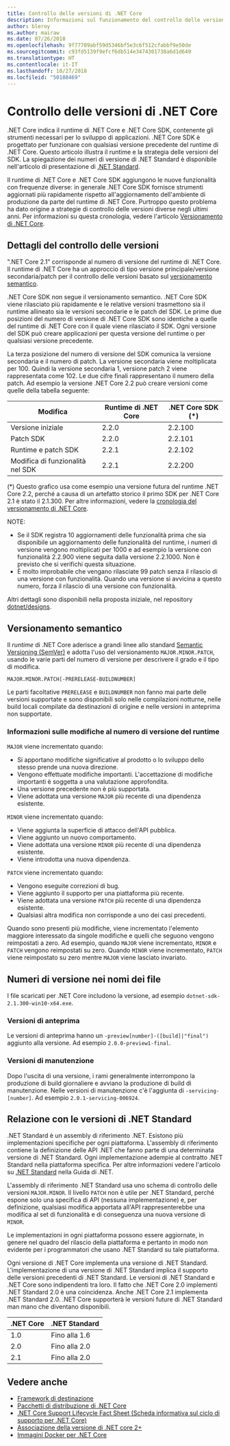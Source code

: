 ```yaml
---
title: Controllo delle versioni di .NET Core
description: Informazioni sul funzionamento del controllo delle versioni di .NET Core.
author: bleroy
ms.author: mairaw
ms.date: 07/26/2018
ms.openlocfilehash: 9f77709abf59d5346bf5e3c6f512cfabbf9e50de
ms.sourcegitcommit: c93fd5139f9efcf6db514e3474301738a6d1d649
ms.translationtype: HT
ms.contentlocale: it-IT
ms.lasthandoff: 10/27/2018
ms.locfileid: "50188469"
---
```

# <a name="net-core-versioning"></a>Controllo delle versioni di .NET Core

.NET Core indica il runtime di .NET Core e .NET Core SDK, contenente gli strumenti necessari per lo sviluppo di applicazioni. .NET Core SDK è progettato per funzionare con qualsiasi versione precedente del runtime di .NET Core. Questo articolo illustra il runtime e la strategia delle versioni del SDK. La spiegazione dei numeri di versione di .NET Standard è disponibile nell'articolo di presentazione di [.NET Standard](../../standard/net-standard.md#net-implementation-support).

Il runtime di .NET Core e .NET Core SDK aggiungono le nuove funzionalità con frequenze diverse: in generale .NET Core SDK fornisce strumenti aggiornati più rapidamente rispetto all'aggiornamento dell'ambiente di produzione da parte del runtime di .NET Core. Purtroppo questo problema ha dato origine a strategie di controllo delle versioni diverse negli ultimi anni. Per informazioni su questa cronologia, vedere l'articolo [Versionamento di .NET Core](version-history.md).

## <a name="versioning-details"></a>Dettagli del controllo delle versioni

".NET Core 2.1" corrisponde al numero di versione del runtime di .NET Core. Il runtime di .NET Core ha un approccio di tipo versione principale/versione secondaria/patch per il controllo delle versioni basato sul [versionamento semantico](#semantic-versioning).

.NET Core SDK non segue il versionamento semantico. .NET Core SDK viene rilasciato più rapidamente e le relative versioni trasmettono sia il runtime allineato sia le versioni secondarie e le patch del SDK. Le prime due posizioni del numero di versione di .NET Core SDK sono identiche a quelle del runtime di .NET Core con il quale viene rilasciato il SDK. Ogni versione del SDK può creare applicazioni per questa versione del runtime o per qualsiasi versione precedente.

La terza posizione del numero di versione del SDK comunica la versione secondaria e il numero di patch. La versione secondaria viene moltiplicata per 100. Quindi la versione secondaria 1, versione patch 2 viene rappresentata come 102. Le due cifre finali rappresentano il numero della patch. Ad esempio la versione .NET Core 2.2 può creare versioni come quelle della tabella seguente:

| Modifica                | Runtime di .NET Core | .NET Core SDK (*) |
|-----------------------|-------------------|-------------------|
| Versione iniziale       | 2.2.0             | 2.2.100           |
| Patch SDK             | 2.2.0             | 2.2.101           |
| Runtime e patch SDK | 2.2.1             | 2.2.102           |
| Modifica di funzionalità nel SDK    | 2.2.1             | 2.2.200           |

(\*) Questo grafico usa come esempio una versione futura del runtime .NET Core 2.2, perché a causa di un artefatto storico il primo SDK per .NET Core 2.1 è stato il 2.1.300. Per altre informazioni, vedere la [cronologia del versionamento di .NET Core](version-history.md).

NOTE:

* Se il SDK registra 10 aggiornamenti delle funzionalità prima che sia disponibile un aggiornamento delle funzionalità del runtime, i numeri di versione vengono moltiplicati per 1000 e ad esempio la versione con funzionalità 2.2.900 viene seguita dalla versione 2.2.1000. Non è previsto che si verifichi questa situazione.
* È molto improbabile che vengano rilasciate 99 patch senza il rilascio di una versione con funzionalità. Quando una versione si avvicina a questo numero, forza il rilascio di una versione con funzionalità.

Altri dettagli sono disponibili nella proposta iniziale, nel repository [dotnet/designs](https://github.com/dotnet/designs/pull/29).

## <a name="semantic-versioning"></a>Versionamento semantico

Il *runtime* di .NET Core aderisce a grandi linee allo standard [Semantic Versioning (SemVer)](https://semver.org/) e adotta l'uso del versionamento `MAJOR.MINOR.PATCH`, usando le varie parti del numero di versione per descrivere il grado e il tipo di modifica.

```
MAJOR.MINOR.PATCH[-PRERELEASE-BUILDNUMBER]
```

Le parti facoltative `PRERELEASE` e `BUILDNUMBER` non fanno mai parte delle versioni supportate e sono disponibili solo nelle compilazioni notturne, nelle build locali compilate da destinazioni di origine e nelle versioni in anteprima non supportate.

### <a name="understand-runtime-version-number-changes"></a>Informazioni sulle modifiche al numero di versione del runtime

`MAJOR` viene incrementato quando:

* Si apportano modifiche significative al prodotto o lo sviluppo dello stesso prende una nuova direzione.
* Vengono effettuate modifiche importanti. L'accettazione di modifiche importanti è soggetta a una valutazione approfondita.
* Una versione precedente non è più supportata.
* Viene adottata una versione `MAJOR` più recente di una dipendenza esistente.

`MINOR` viene incrementato quando:

* Viene aggiunta la superficie di attacco dell'API pubblica.
* Viene aggiunto un nuovo comportamento.
* Viene adottata una versione `MINOR` più recente di una dipendenza esistente.
* Viene introdotta una nuova dipendenza.

`PATCH` viene incrementato quando:

* Vengono eseguite correzioni di bug.
* Viene aggiunto il supporto per una piattaforma più recente.
* Viene adottata una versione `PATCH` più recente di una dipendenza esistente.
* Qualsiasi altra modifica non corrisponde a uno dei casi precedenti.

Quando sono presenti più modifiche, viene incrementato l'elemento maggiore interessato da singole modifiche e quelli che seguono vengono reimpostati a zero. Ad esempio, quando `MAJOR` viene incrementato, `MINOR` e `PATCH` vengono reimpostati su zero. Quando `MINOR` viene incrementato, `PATCH` viene reimpostato su zero mentre `MAJOR` viene lasciato invariato.

## <a name="version-numbers-in-file-names"></a>Numeri di versione nei nomi dei file

I file scaricati per .NET Core includono la versione, ad esempio `dotnet-sdk-2.1.300-win10-x64.exe`.

### <a name="preview-versions"></a>Versioni di anteprima

Le versioni di anteprima hanno un `-preview[number]-([build]|"final")` aggiunto alla versione. Ad esempio `2.0.0-preview1-final`.

### <a name="servicing-versions"></a>Versioni di manutenzione

Dopo l'uscita di una versione, i rami generalmente interrompono la produzione di build giornaliere e avviano la produzione di build di manutenzione. Nelle versioni di manutenzione c'è l'aggiunta di `-servicing-[number]`. Ad esempio `2.0.1-servicing-006924`.

## <a name="relationship-to-net-standard-versions"></a>Relazione con le versioni di .NET Standard

.NET Standard è un assembly di riferimento .NET. Esistono più implementazioni specifiche per ogni piattaforma. L'assembly di riferimento contiene la definizione delle API .NET che fanno parte di una determinata versione di .NET Standard. Ogni implementazione adempie al contratto .NET Standard nella piattaforma specifica. Per altre informazioni vedere l'articolo su [.NET Standard](../../standard/net-standard.md) nella Guida di .NET.

L'assembly di riferimento .NET Standard usa uno schema di controllo delle versioni `MAJOR.MINOR`. Il livello `PATCH` non è utile per .NET Standard, perché espone solo una specifica di API (nessuna implementazione) e, per definizione, qualsiasi modifica apportata all'API rappresenterebbe una modifica al set di funzionalità e di conseguenza una nuova versione di `MINOR`.

Le implementazioni in ogni piattaforma possono essere aggiornate, in genere nel quadro del rilascio della piattaforma e pertanto in modo non evidente per i programmatori che usano .NET Standard su tale piattaforma.

Ogni versione di .NET Core implementa una versione di .NET Standard. L'implementazione di una versione di .NET Standard implica il supporto delle versioni precedenti di .NET Standard. Le versioni di .NET Standard e .NET Core sono indipendenti tra loro. Il fatto che .NET Core 2.0 implementi .NET Standard 2.0 è una coincidenza. Anche .NET Core 2.1 implementa .NET Standard 2.0. .NET Core supporterà le versioni future di .NET Standard man mano che diventano disponibili.

| .NET Core | .NET Standard |
|-----------|---------------|
| 1.0       | Fino alla 1.6     |
| 2.0       | Fino alla 2.0     |
| 2.1       | Fino alla 2.0     |

## <a name="see-also"></a>Vedere anche

* [Framework di destinazione](../../standard/frameworks.md)  
* [Pacchetti di distribuzione di .NET Core](../build/distribution-packaging.md)  
* [.NET Core Support Lifecycle Fact Sheet (Scheda informativa sul ciclo di supporto per .NET Core)](https://www.microsoft.com/net/core/support)  
* [Associazione della versione di .NET core 2+](https://github.com/dotnet/designs/issues/3)  
* [Immagini Docker per .NET Core](https://hub.docker.com/r/microsoft/dotnet/)
